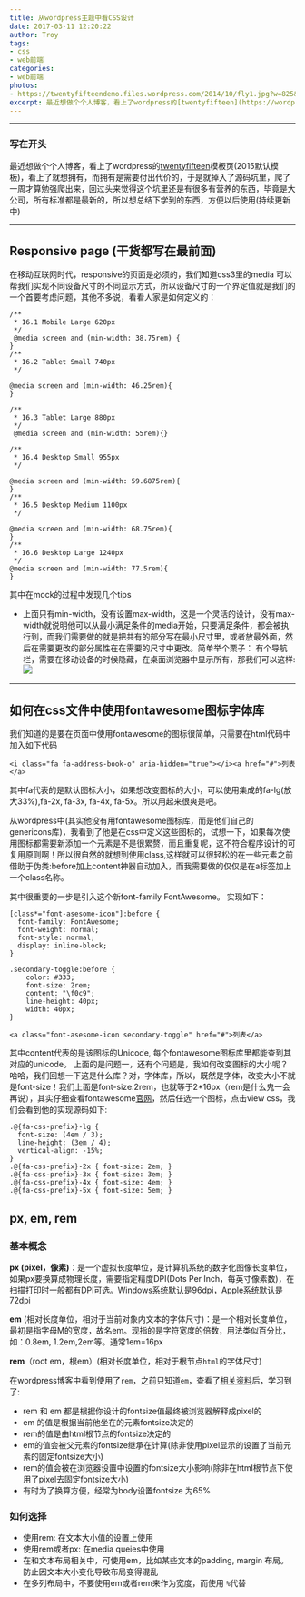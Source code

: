 ```yaml
---
title: 从wordpress主题中看CSS设计
date: 2017-03-11 12:20:22
author: Troy 
tags: 
- css
- web前端
categories:
- web前端
photos:
- https://twentyfifteendemo.files.wordpress.com/2014/10/fly1.jpg?w=825&h=510&crop=1
excerpt: 最近想做个个人博客，看上了wordpress的[twentyfifteen](https://wordpress.org/themes/twentyfifteen/)模板页(2015默认模板)，看上了就想拥有，而拥有是需要付出代价的...
---
```


***

### 写在开头
最近想做个个人博客，看上了wordpress的[twentyfifteen](https://wordpress.org/themes/twentyfifteen/)模板页(2015默认模板)，看上了就想拥有，而拥有是需要付出代价的，于是就掉入了源码坑里，爬了一周才算勉强爬出来，回过头来觉得这个坑里还是有很多有营养的东西，毕竟是大公司，所有标准都是最新的，所以想总结下学到的东西，方便以后使用(持续更新中)

***
##  Responsive page (干货都写在最前面)
在移动互联网时代，responsive的页面是必须的，我们知道css3里的media 可以帮我们实现不同设备尺寸的不同显示方式，所以设备尺寸的一个界定值就是我们的一个首要考虑问题，其他不多说，看看人家是如何定义的：

```
/**
 * 16.1 Mobile Large 620px
 */
 @media screen and (min-width: 38.75rem) {
}
/**
 * 16.2 Tablet Small 740px
 */

@media screen and (min-width: 46.25rem){
}

/**
 * 16.3 Tablet Large 880px
 */
 @media screen and (min-width: 55rem){}

/**
 * 16.4 Desktop Small 955px
 */
 
@media screen and (min-width: 59.6875rem){
}
/**
 * 16.5 Desktop Medium 1100px
 */
 
@media screen and (min-width: 68.75rem){
}
/**
 * 16.6 Desktop Large 1240px
 */
@media screen and (min-width: 77.5rem){
}
```
其中在mock的过程中发现几个tips
* 上面只有min-width，没有设置max-width，这是一个灵活的设计，没有max-width就说明他可以从最小满足条件的media开始，只要满足条件，都会被执行到，而我们需要做的就是把共有的部分写在最小尺寸里，或者放最外面，然后在需要更改的部分属性在在需要的尺寸中更改。简单举个栗子：
有个导航栏，需要在移动设备的时候隐藏，在桌面浏览器中显示所有，那我们可以这样:
![](https://images.troyyang.com/2017-03-03-css-media-query.jpg)

***

##  如何在css文件中使用fontawesome图标字体库
我们知道的是要在页面中使用fontawesome的图标很简单，只需要在html代码中加入如下代码
```
<i class="fa fa-address-book-o" aria-hidden="true"></i><a href="#">列表</a>
```
其中fa代表的是默认图标大小，如果想改变图标的大小，可以使用集成的fa-lg(放大33%),fa-2x, fa-3x, fa-4x, fa-5x。所以用起来很爽是吧。

从wordpress中(其实他没有用fontawesome图标库，而是他们自己的genericons库)，我看到了他是在css中定义这些图标的，试想一下，如果每次使用图标都需要新添加一个元素是不是很累赘，而且重复呢，这不符合程序设计的可复用原则啊！所以很自然的就想到使用class,这样就可以很轻松的在一些元素之前借助于伪类:before加上content神器自动加入，而我需要做的仅仅是在a标签加上一个class名称。

其中很重要的一步是引入这个新font-family FontAwesome。
实现如下：

```
[class*="font-asesome-icon"]:before {
  font-family: FontAwesome;
  font-weight: normal;
  font-style: normal;
  display: inline-block;
}

.secondary-toggle:before {
    color: #333;
	font-size: 2rem;
    content: "\f0c9";
    line-height: 40px;
    width: 40px;
}

<a class="font-asesome-icon secondary-toggle" href="#">列表</a>
```
其中content代表的是该图标的Unicode, 每个fontawesome图标库里都能查到其对应的unicode。
上面的是问题一，还有个问题是，我如何改变图标的大小呢？哈哈，我们回想一下这是什么库？对，字体库，所以，既然是字体，改变大小不就是font-size！我们上面是font-size:2rem，也就等于2*16px（rem是什么鬼一会再说），其实仔细查看fontawesome[官网](http://fontawesome.io/examples/)，然后任选一个图标，点击view css，我们会看到他的实现源码如下:

```
.@{fa-css-prefix}-lg {
  font-size: (4em / 3);
  line-height: (3em / 4);
  vertical-align: -15%;
}
.@{fa-css-prefix}-2x { font-size: 2em; }
.@{fa-css-prefix}-3x { font-size: 3em; }
.@{fa-css-prefix}-4x { font-size: 4em; }
.@{fa-css-prefix}-5x { font-size: 5em; }
```

## px, em, rem

### 基本概念
**px (pixel，像素)**：是一个虚拟长度单位，是计算机系统的数字化图像长度单位，如果px要换算成物理长度，需要指定精度DPI(Dots Per Inch，每英寸像素数)，在扫描打印时一般都有DPI可选。Windows系统默认是96dpi，Apple系统默认是72dpi

**em** (相对长度单位，相对于当前对象内文本的字体尺寸)：是一个相对长度单位，最初是指字母M的宽度，故名em。现指的是字符宽度的倍数，用法类似百分比，如：0.8em, 1.2em,2em等。通常1em=16px

**rem**（root em，根em）(相对长度单位，相对于根节点```html```的字体尺寸)


在wordpress博客中看到使用了```rem```，之前只知道```em```，查看了[相关资料](https://webdesign.tutsplus.com/tutorials/comprehensive-guide-when-to-use-em-vs-rem--cms-23984)后，学习到了:

- rem 和 em 都是根据你设计的fontsize值最终被浏览器解释成pixel的
- em 的值是根据当前他坐在的元素fontsize决定的
- rem的值是由html根节点的fontsize决定的
- em的值会被父元素的fontsize继承在计算(除非使用pixel显示的设置了当前元素的固定fontsize大小)
- rem的值会被在浏览器设置中设置的fontsize大小影响(除非在html根节点下使用了pixel去固定fontsize大小)
- 有时为了换算方便，经常为body设置fontsize 为65%

### 如何选择 
- 使用rem: 在文本大小值的设置上使用
- 使用rem或者px: 在media queies中使用
- 在和文本布局相关中，可使用em，比如某些文本的padding, margin 布局。防止因文本大小变化导致布局变得混乱
- 在多列布局中，不要使用em或者rem来作为宽度，而使用 ```%```代替

